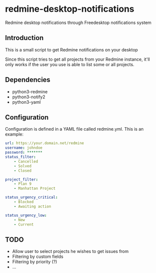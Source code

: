 # redmine-desktop-notifications
Redmine desktop notifications through Freedesktop notifications system

## Introduction
This is a small script to get Redmine notifications on your desktop

Since this script tries to get all projects from your Redmine instance, it'll only works if the user you use is able to list some or all projects.

## Dependencies
* python3-redmine
* python3-notify2
* python3-yaml

## Configuration
Configuration is defined in a YAML file called redmine.yml. This is an example:
```yaml
url: https://your.domain.net/redmine
username: johndoe
password: *******
status_filter:
    - Cancelled
    - Solved
    - Closed

project_filter:
    - Plan 9
    - Manhattan Project

status_urgency_critical:
    - Blocked
    - Awaiting action

status_urgency_low:
    - New
    - Current
```

## TODO
* Allow user to select projects he wishes to get issues from
* Filtering by custom fields
* Filtering by priority (?)
* ...
